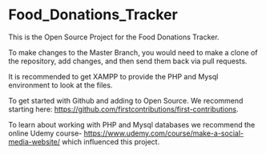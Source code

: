 # Food_Donations_Tracker

This is the Open Source Project for the Food Donations Tracker.

To make changes to the Master Branch, you would need to make a clone of the repository, 
add changes, and then send them back via pull requests.

It is recommended to get XAMPP to provide the PHP and Mysql environment to look at the files.

To get started with Github and adding to Open Source. We recommend 
starting here: https://github.com/firstcontributions/first-contributions.

To learn about working with PHP and Mysql databases we recommend
the online Udemy course- https://www.udemy.com/course/make-a-social-media-website/
which influenced this project.

